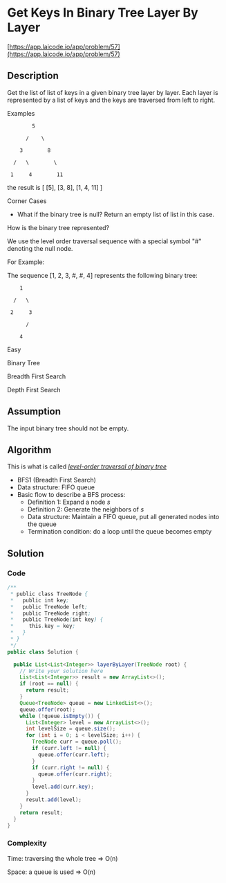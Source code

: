 # Get Keys In Binary Tree Layer By Layer

[https://app.laicode.io/app/problem/57](https://app.laicode.io/app/problem/57)

## Description

Get the list of list of keys in a given binary tree layer by layer. Each layer is represented by a list of keys and the keys are traversed from left to right.

Examples

            5

          /    \

        3        8

      /   \        \

     1     4        11

the result is \[ \[5\], \[3, 8\], \[1, 4, 11\] \]

Corner Cases

- What if the binary tree is null? Return an empty list of list in this case.

How is the binary tree represented?

We use the level order traversal sequence with a special symbol "#" denoting the null node.

For Example:

The sequence \[1, 2, 3, #, #, 4\] represents the following binary tree:

        1

      /   \

     2     3

          /

        4

Easy

Binary Tree

Breadth First Search

Depth First Search

## Assumption

The input binary tree should not be empty.

## Algorithm

This is what is called _[level-order traversal of binary tree](https://www.geeksforgeeks.org/level-order-tree-traversal/)_

- BFS1 (Breadth First Search)
- Data structure: FIFO queue
- Basic flow to describe a BFS process:
  - Definition 1: Expand a node _s_
  - Definition 2: Generate the neighbors of _s_
  - Data structure: Maintain a FIFO queue, put all generated nodes into the queue
  - Termination condition: do a loop until the queue becomes empty

## Solution

### Code

```java
/**
 * public class TreeNode {
 *   public int key;
 *   public TreeNode left;
 *   public TreeNode right;
 *   public TreeNode(int key) {
 *     this.key = key;
 *   }
 * }
 */
public class Solution {

  public List<List<Integer>> layerByLayer(TreeNode root) {
    // Write your solution here
    List<List<Integer>> result = new ArrayList<>();
    if (root == null) {
      return result;
    }
    Queue<TreeNode> queue = new LinkedList<>();
    queue.offer(root);
    while (!queue.isEmpty()) {
      List<Integer> level = new ArrayList<>();
      int levelSize = queue.size();
      for (int i = 0; i < levelSize; i++) {
        TreeNode curr = queue.poll();
        if (curr.left != null) {
          queue.offer(curr.left);
        }
        if (curr.right != null) {
          queue.offer(curr.right);
        }
        level.add(curr.key);
      }
      result.add(level);
    }
    return result;
  }
}
```

### Complexity

Time: traversing the whole tree ⇒ O(n)

Space: a queue is used ⇒ O(n)
